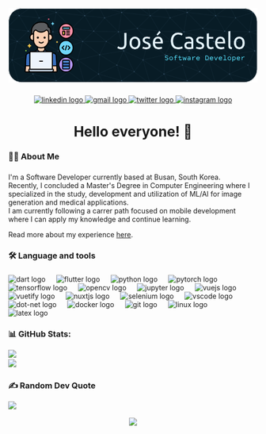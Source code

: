 <div align="center">
  <img height="150" src="jccb_header.png"  />
</div>

###

<div align="center">
  <a href="https://www.linkedin.com/in/jccb15/" target="_blank">
    <img src="https://img.shields.io/static/v1?message=LinkedIn&logo=linkedin&label=&color=0077B5&logoColor=white&labelColor=&style=for-the-badge" height="25" alt="linkedin logo"  />
  </a>
  <a href="mailto:jccb.15@gmail.com" target="_blank">
    <img src="https://img.shields.io/static/v1?message=Gmail&logo=gmail&label=&color=D14836&logoColor=white&labelColor=&style=for-the-badge" height="25" alt="gmail logo"  />
  </a>
  <a href="https://twitter.com/jccb15" target="_blank">
    <img src="https://img.shields.io/static/v1?message=Twitter&logo=twitter&label=&color=1DA1F2&logoColor=white&labelColor=&style=for-the-badge" height="25" alt="twitter logo"  />
  </a>
  <a href="https://www.instagram.com/jccb15/" target="_blank">
    <img src="https://img.shields.io/static/v1?message=Instagram&logo=instagram&label=&color=E4405F&logoColor=white&labelColor=&style=for-the-badge" height="25" alt="instagram logo"  />
  </a>
</div>

###

<h1 align="center">Hello everyone! 👋</h1>

###

<h3 align="left">👩‍💻  About Me</h3>

###

<p align="left">
  I'm a Software Developer currently based at Busan, South Korea. <br>
  Recently, I concluded a Master's Degree in Computer Engineering where I specialized in the study, development and utilization of ML/AI for image generation and medical applications.<br>
I am currently following a carrer path focused on mobile development where I can apply my knowledge and continue learning. <br>

  Read more about my experience <a href="https://jccb15.github.io/jccb15/" target="_blank">here</a>.
  

###

<h3 align="left">🛠 Language and tools</h3>

###

<div align="left">
  <img src="https://cdn.jsdelivr.net/gh/devicons/devicon/icons/dart/dart-original.svg" height="38" alt="dart logo"  />
  <img width="14" />
  <img src="https://cdn.jsdelivr.net/gh/devicons/devicon/icons/flutter/flutter-original.svg" height="38" alt="flutter logo"  />
  <img width="14" />
  <img src="https://cdn.jsdelivr.net/gh/devicons/devicon/icons/python/python-original.svg" height="38" alt="python logo"  />
  <img width="14" />
  <img src="https://cdn.jsdelivr.net/gh/devicons/devicon/icons/pytorch/pytorch-original.svg" height="38" alt="pytorch logo"  />
  <img width="14" />
  <img src="https://cdn.jsdelivr.net/gh/devicons/devicon/icons/tensorflow/tensorflow-original.svg" height="38" alt="tensorflow logo"  />
  <img width="14" />
  <img src="https://cdn.jsdelivr.net/gh/devicons/devicon/icons/opencv/opencv-original.svg" height="38" alt="opencv logo"  />
  <img width="14" />
  <img src="https://cdn.jsdelivr.net/gh/devicons/devicon/icons/jupyter/jupyter-original.svg" height="38" alt="jupyter logo"  />
  <img width="14" />
  <img src="https://cdn.jsdelivr.net/gh/devicons/devicon/icons/vuejs/vuejs-original.svg" height="38" alt="vuejs logo"  />
  <img width="14" />
  <img src="https://cdn.jsdelivr.net/gh/devicons/devicon/icons/vuetify/vuetify-original.svg" height="38" alt="vuetify logo"  />
  <img width="14" />
  <img src="https://cdn.jsdelivr.net/gh/devicons/devicon/icons/nuxtjs/nuxtjs-original.svg" height="38" alt="nuxtjs logo"  />
  <img width="14" />
  <img src="https://cdn.jsdelivr.net/gh/devicons/devicon/icons/selenium/selenium-original.svg" height="38" alt="selenium logo"  />
  <img width="14" />
  <img src="https://cdn.jsdelivr.net/gh/devicons/devicon/icons/vscode/vscode-original.svg" height="38" alt="vscode logo"  />
  <img width="14" />
  <img src="https://cdn.jsdelivr.net/gh/devicons/devicon/icons/dot-net/dot-net-original.svg" height="38" alt="dot-net logo"  />
  <img width="14" />
  <img src="https://cdn.jsdelivr.net/gh/devicons/devicon/icons/docker/docker-plain-wordmark.svg" height="38" alt="docker logo"  />
  <img width="14" />
  <img src="https://cdn.jsdelivr.net/gh/devicons/devicon/icons/git/git-original.svg" height="38" alt="git logo"  />
  <img width="14" />
  <img src="https://cdn.jsdelivr.net/gh/devicons/devicon/icons/linux/linux-original.svg" height="38" alt="linux logo"  />
  <img width="14" />
  <img src="https://cdn.jsdelivr.net/gh/devicons/devicon/icons/latex/latex-original.svg" height="38" alt="latex logo"  />
</div>

###



###


### 📊 GitHub Stats:
![](https://github-readme-streak-stats.herokuapp.com/?user=jccb15&theme=dark&hide_border=false)<br/>
![](https://github-readme-stats.vercel.app/api/top-langs/?username=jccb15&theme=dark&hide_border=false&include_all_commits=false&count_private=false&layout=compact)

### ✍️ Random Dev Quote

![](https://quotes-github-readme.vercel.app/api?type=horizontal&theme=dark)


<div align="center">
  <img src="https://visitcount.itsvg.in/api?id=jccb15&icon=0&color=0"  />
</div>
